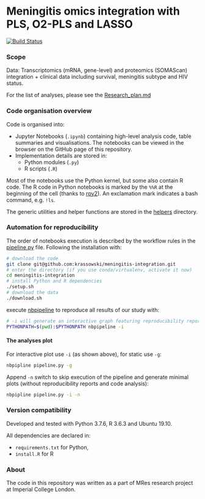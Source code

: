 # Meningitis omics integration with PLS, O2-PLS and LASSO

[![Build Status](https://travis-ci.org/krassowski/meningitis-integration.svg?branch=master)](https://travis-ci.org/krassowski/meningitis-integration)

### Scope

Data: Transcriptomics (mRNA, gene-level) and proteomics (SOMAScan) integration + clinical data including survival, meningitis subtype and HIV status.

For the list of analyses, please see the [Research_plan.md](Research_plan.md)

### Code organisation overview

Code is organised into:
 - Jupyter Notebooks (`.ipynb`) containing high-level analysis code, table summaries and visualisations.
  The notebooks can be viewed in the browser on the GitHub page of this repository.
 - Implementation details are stored in:
   - Python modules (`.py`)
   - R scripts (`.R`)

Most of the notebooks use the Python kernel, but some also contain R code. The R code in Python notebooks is marked by the `%%R` at the beginning of the cell (thanks to [rpy2](https://github.com/rpy2/rpy2)). An exclamation mark indicates a bash command, e.g. `!ls`.

The generic utilities and helper functions are stored in the [helpers](helpers) directory.


### Automation for reproducibility

The order of notebooks execution is described by the workflow rules in the [pipeline.py](pipeline.py) file.
Following the installation with:

```bash
# download the code
git clone git@github.com:krassowski/meningitis-integration.git
# enter the directory (if you use conda/virtualenv, activate it now)
cd meningitis-integration
# install Python and R dependencies
./setup.sh
# download the data
./download.sh
```

execute [nbpipeline](https://github.com/krassowski/nbpipeline) to reproduce all results of our study with:

```bash
# -i will generate an interactive graph featuring reproducibility reports
PYTHONPATH=$(pwd):$PYTHONPATH nbpipeline -i
```

#### The analyses plot

For interactive plot use `-i` (as shown above), for static use `-g`:

```bash
nbpipline pipeline.py -g
```

Append `-n` switch to skip execution of the pipeline and generate minimal plots (without reproducibility reports and code analysis):

```bash
nbpipline pipeline.py -i -n
```


### Version compatibility

Developed and tested with Python 3.7.6, R 3.6.3 and Ubuntu 19.10.

All dependencies are declared in:

  - `requirements.txt` for Python,
  - `install.R` for R


### About

The code in this repository was written as a part of MRes research project at Imperial College London.

